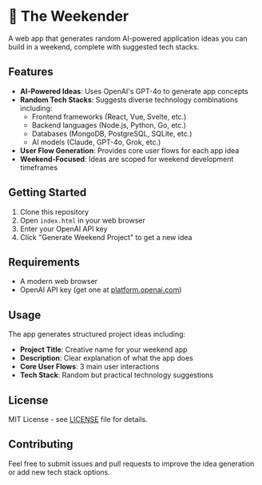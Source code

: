 # 🚀 The Weekender

A web app that generates random AI-powered application ideas you can build in a weekend, complete with suggested tech stacks.

## Features

- **AI-Powered Ideas**: Uses OpenAI's GPT-4o to generate app concepts
- **Random Tech Stacks**: Suggests diverse technology combinations including:
  - Frontend frameworks (React, Vue, Svelte, etc.)
  - Backend languages (Node.js, Python, Go, etc.)
  - Databases (MongoDB, PostgreSQL, SQLite, etc.)
  - AI models (Claude, GPT-4o, Grok, etc.)
- **User Flow Generation**: Provides core user flows for each app idea
- **Weekend-Focused**: Ideas are scoped for weekend development timeframes

## Getting Started

1. Clone this repository
2. Open `index.html` in your web browser
3. Enter your OpenAI API key
4. Click "Generate Weekend Project" to get a new idea

## Requirements

- A modern web browser
- OpenAI API key (get one at [platform.openai.com](https://platform.openai.com))

## Usage

The app generates structured project ideas including:
- **Project Title**: Creative name for your weekend app
- **Description**: Clear explanation of what the app does
- **Core User Flows**: 3 main user interactions
- **Tech Stack**: Random but practical technology suggestions

## License

MIT License - see [LICENSE](LICENSE) file for details.

## Contributing

Feel free to submit issues and pull requests to improve the idea generation or add new tech stack options.
